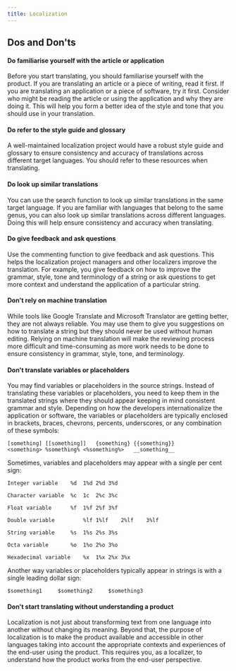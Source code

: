 ```yaml
---
title: Localization
---
```


## Dos and Don'ts

#### Do familiarise yourself with the article or application

Before you start translating, you should familiarise yourself with the product. If you are translating an article or a piece of writing, read it first. If you are translating an application or a piece of software, try it first. Consider who might be reading the article or using the application and why they are doing it. This will help you form a better idea of the style and tone that you should use in your translation.

#### Do refer to the style guide and glossary

A well-maintained localization project would have a robust style guide and glossary to ensure consistency and accuracy of translations across different target languages. You should refer to these resources when translating.

#### Do look up similar translations

You can use the search function to look up similar translations in the same target language. If you are familiar with languages that belong to the same genus, you can also look up similar translations across different languages. Doing this will help ensure consistency and accuracy when translating.

#### Do give feedback and ask questions

Use the commenting function to give feedback and ask questions. This helps the localization project managers and other localizers improve the translation. For example, you give feedback on how to improve the grammar, style, tone and terminology of a string or ask questions to get more context and understand the application of a particular string. 

#### Don't rely on machine translation

While tools like Google Translate and Microsoft Translator are getting better, they are not always reliable. You may use them to give you suggestions on how to translate a string but they should never be used without human editing. Relying on machine translation will make the reviewing process more difficult and time-consuming as more work needs to be done to ensure consistency in grammar, style, tone, and terminology. 

#### Don't translate variables or placeholders

You may find variables or placeholders in the source strings. Instead of translating these variables or placeholders, you need to keep them in the translated strings where they should appear keeping in mind consistent grammar and style. Depending on how the developers internationalize the application or software, the variables or placeholders are typically enclosed in brackets, braces, chevrons, percents, underscores, or any combination of these symbols:

    [something]	[[something]]	{something}	{{something}}
    <something>	%something%	<%something%>	__something__

Sometimes, variables and placeholders may appear with a single per cent sign:

	Integer variable	%d	1%d	2%d	3%d

	Character variable	%c	1c	2%c	3%c

	Float variable		%f	1%f	2%f	3%f

	Double variable	        %lf	1%lf	2%lf	3%lf

	String variable		%s	1%s	2%s	3%s

	Octa variable		%o	1%o	2%o	3%o

	Hexadecimal variable	%x	1%x	2%x	3%x

Another way variables or placeholders typically appear in strings is with a single leading dollar sign:

	$something1     $something2     $something3

#### Don't start translating without understanding a product
Localization is not just about transforming text from one language into another without changing its meaning. Beyond that, the purpose of localization is to make the product available and accessible in other languages taking into account the appropriate contexts and experiences of the end-user using the product. This requires you, as a localizer, to understand how the product works from the end-user perspective.
